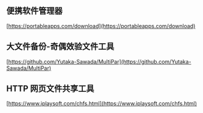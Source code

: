 ## 便携软件管理器 ##

[https://portableapps.com/download](https://portableapps.com/download)

## 大文件备份-奇偶效验文件工具 ##

[https://github.com/Yutaka-Sawada/MultiPar](https://github.com/Yutaka-Sawada/MultiPar)

##  HTTP 网页文件共享工具 ##

[https://www.iplaysoft.com/chfs.html](https://www.iplaysoft.com/chfs.html)